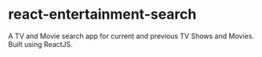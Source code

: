 # react-entertainment-search
A TV and Movie search app for current and previous TV Shows and Movies.
Built using ReactJS.
